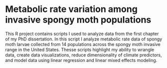 # Metabolic rate variation among invasive spongy moth populations
This R project contains scripts I used to analyze data from the first chapter of my PhD dissertation. In this script I analyze metabolic rate data of spongy moth larvae collected from 14 populations across the spongy moth invasive range in the United States. Thesse scripts highlight my ability to wrangle data, create data visualizations, reduce dimensionality of climate predictors, and model data using linear regression and linear mixed effects modeling. 
